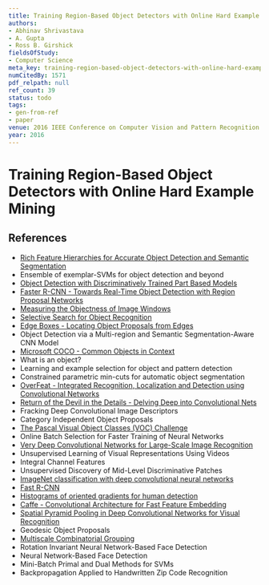 ```yaml
---
title: Training Region-Based Object Detectors with Online Hard Example Mining
authors:
- Abhinav Shrivastava
- A. Gupta
- Ross B. Girshick
fieldsOfStudy:
- Computer Science
meta_key: training-region-based-object-detectors-with-online-hard-example-mining
numCitedBy: 1571
pdf_relpath: null
ref_count: 39
status: todo
tags:
- gen-from-ref
- paper
venue: 2016 IEEE Conference on Computer Vision and Pattern Recognition (CVPR)
year: 2016
---
```


# Training Region-Based Object Detectors with Online Hard Example Mining

## References

- [Rich Feature Hierarchies for Accurate Object Detection and Semantic Segmentation](./rich-feature-hierarchies-for-accurate-object-detection-and-semantic-segmentation.md)
- Ensemble of exemplar-SVMs for object detection and beyond
- [Object Detection with Discriminatively Trained Part Based Models](./object-detection-with-discriminatively-trained-part-based-models.md)
- [Faster R-CNN - Towards Real-Time Object Detection with Region Proposal Networks](./faster-r-cnn-towards-real-time-object-detection-with-region-proposal-networks.md)
- [Measuring the Objectness of Image Windows](./measuring-the-objectness-of-image-windows.md)
- [Selective Search for Object Recognition](./selective-search-for-object-recognition.md)
- [Edge Boxes - Locating Object Proposals from Edges](./edge-boxes-locating-object-proposals-from-edges.md)
- Object Detection via a Multi-region and Semantic Segmentation-Aware CNN Model
- [Microsoft COCO - Common Objects in Context](./microsoft-coco-common-objects-in-context.md)
- What is an object?
- Learning and example selection for object and pattern detection
- Constrained parametric min-cuts for automatic object segmentation
- [OverFeat - Integrated Recognition, Localization and Detection using Convolutional Networks](./overfeat-integrated-recognition-localization-and-detection-using-convolutional-networks.md)
- [Return of the Devil in the Details - Delving Deep into Convolutional Nets](./return-of-the-devil-in-the-details-delving-deep-into-convolutional-nets.md)
- Fracking Deep Convolutional Image Descriptors
- Category Independent Object Proposals
- [The Pascal Visual Object Classes (VOC) Challenge](./the-pascal-visual-object-classes-voc-challenge.md)
- Online Batch Selection for Faster Training of Neural Networks
- [Very Deep Convolutional Networks for Large-Scale Image Recognition](./very-deep-convolutional-networks-for-large-scale-image-recognition.md)
- Unsupervised Learning of Visual Representations Using Videos
- Integral Channel Features
- Unsupervised Discovery of Mid-Level Discriminative Patches
- [ImageNet classification with deep convolutional neural networks](./imagenet-classification-with-deep-convolutional-neural-networks.md)
- [Fast R-CNN](./fast-r-cnn.md)
- [Histograms of oriented gradients for human detection](./histograms-of-oriented-gradients-for-human-detection.md)
- [Caffe - Convolutional Architecture for Fast Feature Embedding](./caffe-convolutional-architecture-for-fast-feature-embedding.md)
- [Spatial Pyramid Pooling in Deep Convolutional Networks for Visual Recognition](./spatial-pyramid-pooling-in-deep-convolutional-networks-for-visual-recognition.md)
- Geodesic Object Proposals
- [Multiscale Combinatorial Grouping](./multiscale-combinatorial-grouping.md)
- Rotation Invariant Neural Network-Based Face Detection
- Neural Network-Based Face Detection
- Mini-Batch Primal and Dual Methods for SVMs
- Backpropagation Applied to Handwritten Zip Code Recognition
